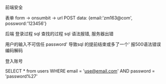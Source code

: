 前端安全

表单
form -> onsumbit -> url
POST data:
{email:'zm163@com',
possword:'123456'}

后端 登录过程 sql 查找的过程
sql 语法报错, 服务器出错

用户的输入不可信任
password' 导致sql 的提前结束或多了一个' 报500语法错误 编码解码

登入账号

SELECT * from users
    WHERE email = 
    'use@email.com'
    AND password =
    'password%27'